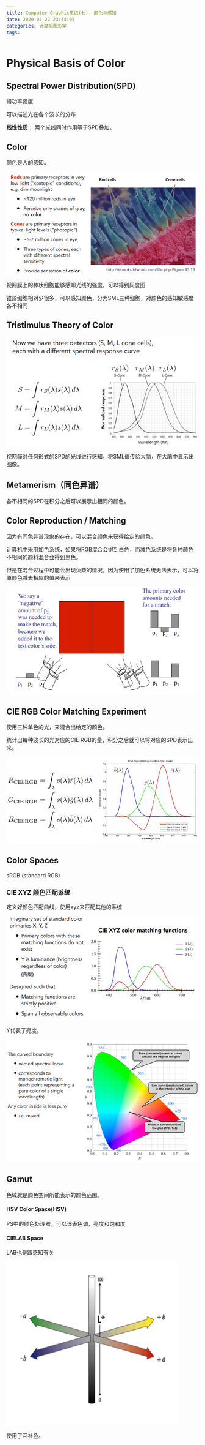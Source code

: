 ```yaml
---
title: Computer Graphic笔记(七)——颜色与感知
date: 2020-05-22 23:44:05
categories: 计算机图形学
tags:
---
```


# Physical Basis of Color

## Spectral Power Distribution(SPD)

谱功率密度

可以描述光在各个波长的分布

**线性性质**： 两个光线同时作用等于SPD叠加。

<!-- more -->

## Color 

颜色是人的感知。

![image-20200525152406664](https://raw.githubusercontent.com/zhao408639122/Picbed/master/blog/20200525155851.png)

视网膜上的棒状细胞能够感知光线的强度，可以得到灰度图

锥形细胞相对少很多，可以感知颜色，分为SML三种细胞，对颜色的感知敏感度各不相同

## Tristimulus Theory of Color

![image-20200525152704313](https://raw.githubusercontent.com/zhao408639122/Picbed/master/blog/20200525155900.png)

视网膜对任何形式的SPD的光线进行感知，将SML值传给大脑，在大脑中显示出图像。

## Metamerism（同色异谱）

各不相同的SPD在积分之后可以展示出相同的颜色。

## Color Reproduction / Matching

因为有同色异谱现象的存在，可以混合颜色来获得给定的颜色。

计算机中采用加色系统，如果将RGB混合会得到白色，而减色系统是将各种颜色不相同的颜料混合会得到黑色。

但是在混合过程中可能会出现负数的情况，因为使用了加色系统无法表示，可以将原颜色减去相应的值来表示

<img src="https://raw.githubusercontent.com/zhao408639122/Picbed/master/blog/20200525155908.png" alt="image-20200525153357450" style="zoom: 80%;" />

## CIE RGB Color Matching Experiment

使用三种单色的光，来混合出给定的颜色。

统计出每种波长的光对应的CIE RGB的量，积分之后就可以将对应的SPD表示出来。

<img src="https://raw.githubusercontent.com/zhao408639122/Picbed/master/blog/20200525155914.png" alt="image-20200525153823363" style="zoom:67%;" />

## Color Spaces

sRGB (standard RGB)

### CIE XYZ 颜色匹配系统

定义好颜色匹配曲线，使用xyz来匹配其他的系统

![image-20200525154403582](https://raw.githubusercontent.com/zhao408639122/Picbed/master/blog/20200525155920.png)

Y代表了亮度。

<img src="https://raw.githubusercontent.com/zhao408639122/Picbed/master/blog/20200525155926.png" alt="image-20200525154547652" style="zoom:67%;" />

## Gamut

色域就是颜色空间所能表示的颜色范围。

#### HSV Color Space(HSV)

PS中的颜色处理器，可以该表色调，亮度和饱和度

#### CIELAB Space 

LAB也是跟感知有关

![image-20200525154904365](https://raw.githubusercontent.com/zhao408639122/Picbed/master/blog/20200525155933.png)

使用了互补色。

 